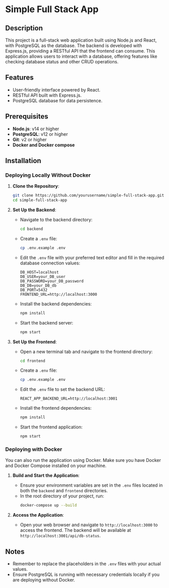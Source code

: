 
# Simple Full Stack App

## Description
This project is a full-stack web application built using Node.js and React, with PostgreSQL as the database. The backend is developed with Express.js, providing a RESTful API that the frontend can consume. This application allows users to interact with a database, offering features like checking database status and other CRUD operations.

## Features
- User-friendly interface powered by React.
- RESTful API built with Express.js.
- PostgreSQL database for data persistence.

## Prerequisites
- **Node.js**: v14 or higher
- **PostgreSQL**: v12 or higher
- **Git**: v2 or higher
- **Docker and Docker compose**

## Installation

### Deploying Locally Without Docker

1. **Clone the Repository**:
   ```bash
   git clone https://github.com/yourusername/simple-full-stack-app.git
   cd simple-full-stack-app
   ```

2. **Set Up the Backend**:
   - Navigate to the backend directory:
     ```bash
     cd backend
     ```
   - Create a `.env` file:
     ```bash
     cp .env.example .env
     ```
   - Edit the `.env` file with your preferred text editor and fill in the required database connection values:
     ```plaintext
     DB_HOST=localhost
     DB_USER=your_DB_user
     DB_PASSWORD=your_DB_password
     DB_DB=your_DB_db
     DB_PORT=5432
     FRONTEND_URL=http://localhost:3000
     ```
   - Install the backend dependencies:
     ```bash
     npm install
     ```
   - Start the backend server:
     ```bash
     npm start
     ```

3. **Set Up the Frontend**:
   - Open a new terminal tab and navigate to the frontend directory:
     ```bash
     cd frontend
     ```
   - Create a `.env` file:
     ```bash
     cp .env.example .env
     ```
   - Edit the `.env` file to set the backend URL:
     ```plaintext
     REACT_APP_BACKEND_URL=http://localhost:3001
     ```
   - Install the frontend dependencies:
     ```bash
     npm install
     ```
   - Start the frontend application:
     ```bash
     npm start
     ```

### Deploying with Docker

You can also run the application using Docker. Make sure you have Docker and Docker Compose installed on your machine.

1. **Build and Start the Application**:
   - Ensure your environment variables are set in the `.env` files located in both the `backend` and `frontend` directories.
   - In the root directory of your project, run:
     ```bash
     docker-compose up --build
     ```

2. **Access the Application**:
   - Open your web browser and navigate to `http://localhost:3000` to access the frontend. The backend will be available at `http://localhost:3001/api/db-status`.


## Notes
- Remember to replace the placeholders in the `.env` files with your actual values.
- Ensure PostgreSQL is running with necessary credentials locally if you are deploying without Docker.
